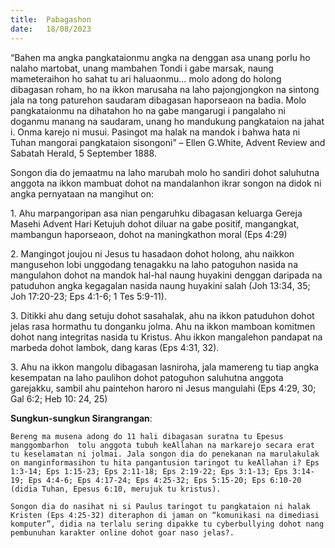 ```yaml
---
title:  Pabagashon
date:   18/08/2023
---
```


“Bahen ma angka pangkataionmu angka na denggan asa unang porlu ho nalaho martobat, unang mambahen Tondi i gabe  marsak, naung mameteraihon ho sahat tu ari haluaonmu… molo adong do holong dibagasan roham, ho na ikkon marusaha na laho pajongjongkon na sintong jala na tong paturehon saudaram dibagasan haporseaon na badia.  Molo pangkataionmu na dihatahon ho na gabe mangarugi i pangalaho ni doganmu manang na saudaram, unang ho mandukung pangkataion na jahat i. Onma karejo ni musui. Pasingot ma halak na mandok i bahwa hata ni Tuhan mangorai pangkataion sisongoni” – Ellen G.White, Advent Review and Sabatah Herald, 5 September 1888.

Songon dia do jemaatmu na laho marubah molo ho sandiri dohot saluhutna anggota na ikkon mambuat dohot na mandalanhon ikrar songon na didok ni angka pernyataan na mangihut on:

1\. Ahu marpangoripan asa nian pengaruhku dibagasan keluarga Gereja Masehi Advent Hari Ketujuh dohot diluar na gabe positif, mangangkat, mambangun haporseaon, dohot na maningkathon moral (Eps 4:29)

2\. Mangingot joujou ni Jesus tu hasadaon dohot holong, ahu naikkon mangusehon lobi unggodang tenagakku na laho patoguhon nasida na mangulahon dohot na mandok hal-hal naung huyakini denggan daripada na patuduhon angka kegagalan nasida naung huyakini salah (Joh 13:34, 35; Joh 17:20-23; Eps 4:1-6; 1 Tes 5:9-11).

3\. Ditikki ahu dang setuju dohot sasahalak, ahu na ikkon patuduhon dohot jelas rasa hormathu tu donganku jolma. Ahu na ikkon mamboan komitmen dohot nang integritas nasida tu Kristus. Ahu ikkon mangalehon pandapat na marbeda dohot lambok, dang karas (Eps 4:31, 32).

3\. Ahu na ikkon mangolu dibagasan lasniroha, jala mamereng tu tiap angka kesempatan na laho paulihon dohot patoguhon saluhutna anggota garejakku, sambil ahu paintehon haroro ni Jesus mangulahi (Eps 4:29, 30; Gal 6:2; Heb 10: 24, 25)

**Sungkun-sungkun Sirangrangan**:

`Bereng ma musena adong do 11 hali dibagasan suratna tu Epesus manggombarhon  tolu anggota tubuh keAllahan na markarejo secara erat tu keselamatan ni jolmai. Jala songon dia do penekanan na marulakulak on manginformasihon tu hita pangantusion taringot tu keAllahan i? Eps 1:3-14; Eps 1:15-23; Eps 2:11-18; Eps 2:19-22; Eps 3:1-13; Eps 3:14-19; Eps 4:4-6; Eps 4:17-24; Eps 4:25-32; Eps 5:15-20; Eps 6:10-20 (didia Tuhan, Epesus 6:10, merujuk tu kristus).`

`Songon dia do nasihat ni si Paulus taringot tu pangkataion ni halak Kristen (Eps 4:25-32) diteraphon di jaman on “komunikasi na dimediasi komputer”, didia na terlalu sering dipakke tu cyberbullying dohot nang pembunuhan karakter online dohot goar naso jelas?.`